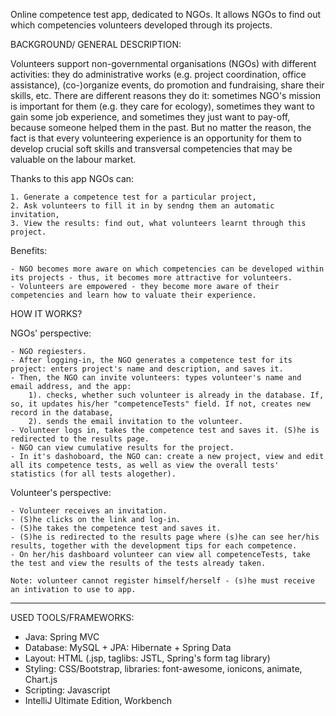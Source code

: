 Online competence test app, dedicated to NGOs. It allows NGOs to find out which competencies volunteers developed through its projects.

BACKGROUND/ GENERAL DESCRIPTION:

Volunteers support non-governmental organisations (NGOs) with different activities: they do administrative works (e.g. project coordination, office assistance), (co-)organize events, do promotion and fundraising, share their skills, etc. There are different reasons they do it: sometimes NGO's mission is important for them (e.g. they care for ecology), sometimes they want to gain some job experience, and sometimes they just want to pay-off, because someone helped them in the past.
But no matter the reason, the fact is that every volunteering experience is an opportunity for them to develop crucial soft skills and transversal competencies that may be valuable on the labour market.

Thanks to this app NGOs can:

    1. Generate a competence test for a particular project,
    2. Ask volunteers to fill it in by sendng them an automatic invitation,
    3. View the results: find out, what volunteers learnt through this project.

Benefits:

    - NGO becomes more aware on which competencies can be developed within its projects - thus, it becomes more attractive for volunteers.
    - Volunteers are empowered - they become more aware of their competencies and learn how to valuate their experience.


HOW IT WORKS?

NGOs' perspective:

    - NGO regiesters.
    - After logging-in, the NGO generates a competence test for its project: enters project's name and description, and saves it.
    - Then, the NGO can invite volunteers: types volunteer's name and email address, and the app: 
        1). checks, whether such volunteer is already in the database. If, so, it updates his/her "competenceTests" field. If not, creates new record in the database, 
        2). sends the email invitation to the volunteer.
    - Volunteer logs in, takes the competence test and saves it. (S)he is redirected to the results page.
    - NGO can view cumulative results for the project.
    - In it's dashoboard, the NGO can: create a new project, view and edit all its competence tests, as well as view the overall tests' statistics (for all tests alogether).

Volunteer's perspective:

    - Volunteer receives an invitation.
    - (S)he clicks on the link and log-in.
    - (S)he takes the competence test and saves it.
    - (S)he is redirected to the results page where (s)he can see her/his results, together with the development tips for each competence.
    - On her/his dashboard volunteer can view all competenceTests, take the test and view the results of the tests already taken.
    
    Note: volunteer cannot register himself/herself - (s)he must receive an intivation to use to app.


***
USED TOOLS/FRAMEWORKS:

- Java: Spring MVC 
- Database: MySQL + JPA: Hibernate + Spring Data
- Layout: HTML (.jsp, taglibs: JSTL, Spring's form tag library)
- Styling: CSS/Bootstrap, libraries: font-awesome, ionicons, animate, Chart.js
- Scripting: Javascript
- IntelliJ Ultimate Edition, Workbench

